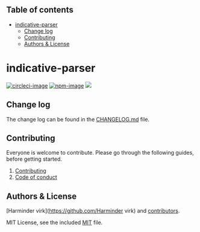 <!-- START doctoc generated TOC please keep comment here to allow auto update -->
<!-- DON'T EDIT THIS SECTION, INSTEAD RE-RUN doctoc TO UPDATE -->
## Table of contents

- [indicative-parser](#indicative-parser)
  - [Change log](#change-log)
  - [Contributing](#contributing)
  - [Authors & License](#authors--license)

<!-- END doctoc generated TOC please keep comment here to allow auto update -->

# indicative-parser

[![circleci-image]][circleci-url]
[![npm-image]][npm-url]
![](https://img.shields.io/badge/Typescript-294E80.svg?style=for-the-badge&logo=typescript)

## Change log

The change log can be found in the [CHANGELOG.md](CHANGELOG.md) file.

## Contributing

Everyone is welcome to contribute. Please go through the following guides, before getting started.

1. [Contributing](https://adonisjs.com/contributing)
2. [Code of conduct](https://adonisjs.com/code-of-conduct)


## Authors & License
[Harminder virk](https://github.com/Harminder virk) and [contributors](https://github.com/poppinss/indicative-parser/graphs/contributors).

MIT License, see the included [MIT](LICENSE.md) file.

[circleci-image]: https://img.shields.io/circleci/project/github/poppinss/indicative-parser/master.svg?style=for-the-badge&logo=circleci
[circleci-url]: https://circleci.com/gh/poppinss/indicative-parser "circleci"

[npm-image]: https://img.shields.io/npm/v/indicative-parser.svg?style=for-the-badge&logo=npm
[npm-url]: https://npmjs.org/package/indicative-parser "npm"
